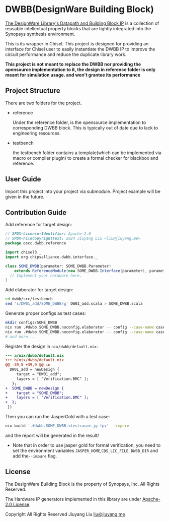 # DWBB(DesignWare Building Block)

[The DesignWare Library's Datapath and Building Block IP](https://www.synopsys.com/dw/buildingblock.php) is a collection of reusable intellectual property blocks that are tightly integrated into the Synopsys synthesis environment.

This is its wrapper in Chisel. This project is designed for providing an interface for Chisel user to easily instantiate the DWBB IP to improve the circuit performance and reduce the duplicate library work.

**This project is not meant to replace the DWBB nor providing the opensource implementation to it, the design in reference folder is only meant for simulation usage. and won't grantee its performance**

## Project Structure

There are two folders for the project.

- reference

  Under the reference folder, is the opensource implementation to corresponding DWBB block. This is typically out of date due to lack to engineering resources.

- testbench
  
  the testbench folder contains a template(which can be implemented via macro or compiler plugin) to create a formal checker for blackbox and reference.

## User Guide

Import this project into your project via submodule. Project example will be given in the future.

## Contribution Guide

Add reference for target design:

```scala
// SPDX-License-Identifier: Apache-2.0
// SPDX-FileCopyrightText: 2024 Jiuyang Liu <liu@jiuyang.me>
package oscc.dwbb.reference

import chisel3._
import org.chipsalliance.dwbb.interface._

class SOME_DWBB(parameter: SOME_DWBB.Parameter)
    extends ReferenceModule(new SOME_DWBB.Interface(parameter), parameter) {
  // Implement your hardware here.
}
```

Add elaborator for target design:

```bash
cd dwbb/src/testbench
sed 's/DW01_add/SOME_DWBB/g' DW01_add.scala > SOME_DWBB.scala
```

Generate proper configs as test cases:

```bash
mkdir configs/SOME_DWBB
nix run .#dwbb.SOME_DWBB.noconfig.elaborator -- config --case-name case01 <other parameters>
nix run .#dwbb.SOME_DWBB.noconfig.elaborator -- config --case-name case02 <other parameters>
# and more...
```

Register the design in `nix/dwbb/default.nix`:

```diff
--- a/nix/dwbb/default.nix
+++ b/nix/dwbb/default.nix
@@ -39,5 +39,9 @@ in
  DW01_add = newDesign {
     target = "DW01_add";
     layers = [ "Verification.BMC" ];
   };
+  SOME_DWBB = newDesign {
+    target = "SOME_DWBB";
+    layers = [ "Verification.BMC" ];
+  };
 })
```

Then you can run the JasperGold with a test case:

```bash
nix build '.#dwbb.SOME_DWBB.<testcase>.jg-fpv' --impure
```

and the report will be generated in the result/

- Note that in order to use jasper gold for formal verification, you need to set the environment variables `JASPER_HOME`,`CDS_LIC_FILE`, `DWBB_DIR` and add the`--impure` flag.

## License

The DesignWare Building Block is the property of Synopsys, Inc. All Rights Reserved.

The Hardware IP generators implemented in this library are under [Apache-2.0 License](https://opensource.org/licenses/Apache-2.0).

Copyright All Rights Reserved Jiuyang Liu <liu@jiuyang.me>
